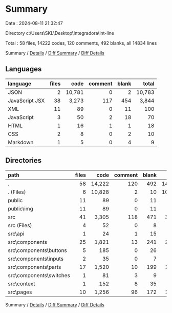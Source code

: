 # Summary

Date : 2024-08-11 21:32:47

Directory c:\\Users\\SKL\\Desktop\\Integradora\\int-line

Total : 58 files,  14222 codes, 120 comments, 492 blanks, all 14834 lines

Summary / [Details](details.md) / [Diff Summary](diff.md) / [Diff Details](diff-details.md)

## Languages
| language | files | code | comment | blank | total |
| :--- | ---: | ---: | ---: | ---: | ---: |
| JSON | 2 | 10,781 | 0 | 2 | 10,783 |
| JavaScript JSX | 38 | 3,273 | 117 | 454 | 3,844 |
| XML | 11 | 89 | 0 | 11 | 100 |
| JavaScript | 3 | 50 | 2 | 18 | 70 |
| HTML | 1 | 16 | 1 | 1 | 18 |
| CSS | 2 | 8 | 0 | 2 | 10 |
| Markdown | 1 | 5 | 0 | 4 | 9 |

## Directories
| path | files | code | comment | blank | total |
| :--- | ---: | ---: | ---: | ---: | ---: |
| . | 58 | 14,222 | 120 | 492 | 14,834 |
| . (Files) | 6 | 10,828 | 2 | 10 | 10,840 |
| public | 11 | 89 | 0 | 11 | 100 |
| public\\img | 11 | 89 | 0 | 11 | 100 |
| src | 41 | 3,305 | 118 | 471 | 3,894 |
| src (Files) | 4 | 52 | 0 | 8 | 60 |
| src\\api | 1 | 24 | 1 | 15 | 40 |
| src\\components | 25 | 1,821 | 13 | 241 | 2,075 |
| src\\components\\buttons | 5 | 185 | 0 | 26 | 211 |
| src\\components\\inputs | 2 | 35 | 0 | 7 | 42 |
| src\\components\\parts | 17 | 1,520 | 10 | 199 | 1,729 |
| src\\components\\switches | 1 | 81 | 3 | 9 | 93 |
| src\\context | 1 | 152 | 8 | 35 | 195 |
| src\\pages | 10 | 1,256 | 96 | 172 | 1,524 |

Summary / [Details](details.md) / [Diff Summary](diff.md) / [Diff Details](diff-details.md)
